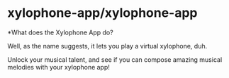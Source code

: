 # xylophone-app/xylophone-app

*What does the Xylophone App do?

Well, as the name suggests, it lets you play a virtual xylophone, duh.

Unlock your musical talent, and see if you can compose amazing musical melodies with your xylophone app!
